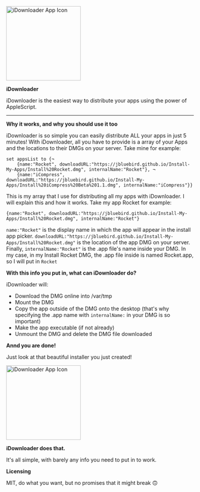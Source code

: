 <img src="iDownloader-iOS-Default-1024x1024@2x.png" alt="iDownloader App Icon" style="width: 200px;">

**iDownloader**


iDownloader is the easiest way to distribute your apps using the power of AppleScript.

---

**Why it works, and why you should use it too**


iDownloader is so simple you can easily distribute ALL your apps in just 5 minutes! With iDownloader, all you have to provide is a array of your Apps and the locations to their DMGs on your server. Take mine for example:


```
set appsList to {¬
	{name:"Rocket", downloadURL:"https://jbluebird.github.io/Install-My-Apps/Install%20Rocket.dmg", internalName:"Rocket"}, ¬
	{name:"iCompress", downloadURL:"https://jbluebird.github.io/Install-My-Apps/Install%20iCompress%20Beta%201.1.dmg", internalName:"iCompress"}}
```
This is my array that I use for distributing all my apps with iDownloader. I will explain this and how it works. Take my app Rocket for example:

```
{name:"Rocket", downloadURL:"https://jbluebird.github.io/Install-My-Apps/Install%20Rocket.dmg", internalName:"Rocket"}
```

```name:"Rocket"``` is the display name in which the app will appear in the install app picker.
```downloadURL:"https://jbluebird.github.io/Install-My-Apps/Install%20Rocket.dmg"``` is the location of the app DMG on your server.
Finally, ```internalName:"Rocket"``` is the .app file's name inside your DMG. In my case, in my Install Rocket DMG, the .app file inside is named Rocket.app, so I will put in ```Rocket```

**With this info you put in, what can iDownloader do?**

iDownloader will:

- Download the DMG online into /var/tmp
- Mount the DMG
- Copy the app outside of the DMG onto the desktop (that's why specifying the .app name with ```internalName:``` in your DMG is so important)
- Make the app executable (if not already)
- Unmount the DMG and delete the DMG file downloaded

**Annd you are done!**

Just look at that beautiful installer you just created!

<img src="wow.png" alt="iDownloader App Icon" style="width: 200px;">


**iDownloader does that.**

It's all simple, with barely any info you need to put in to work.

**Licensing**

MIT, do what you want, but no promises that it might break 🙃
